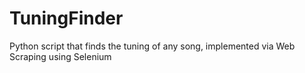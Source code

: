 # TuningFinder
Python script that finds the tuning of any song, implemented via Web Scraping using Selenium

